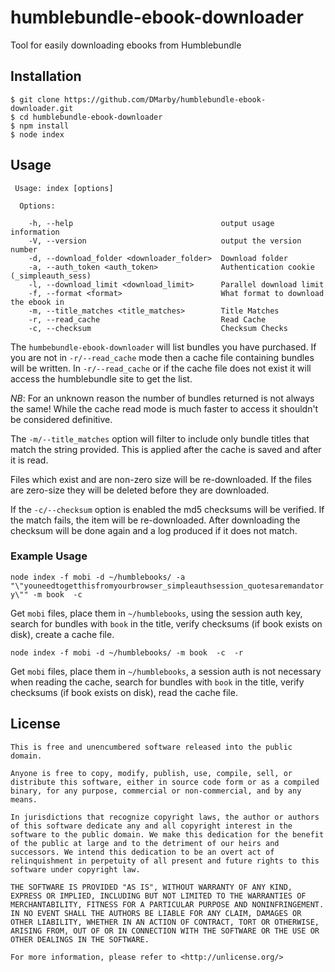 # humblebundle-ebook-downloader

Tool for easily downloading ebooks from Humblebundle

## Installation

```shell
$ git clone https://github.com/DMarby/humblebundle-ebook-downloader.git
$ cd humblebundle-ebook-downloader
$ npm install
$ node index
```

## Usage

```
 Usage: index [options]

  Options:

    -h, --help                                 output usage information
    -V, --version                              output the version number
    -d, --download_folder <downloader_folder>  Download folder
    -a, --auth_token <auth_token>              Authentication cookie (_simpleauth_sess)
    -l, --download_limit <download_limit>      Parallel download limit
    -f, --format <format>                      What format to download the ebook in
    -m, --title_matches <title_matches>        Title Matches
    -r, --read_cache                           Read Cache
    -c, --checksum                             Checksum Checks
```

The `humbebundle-ebook-downloader` will list bundles you have purchased.  If you are not in `-r/--read_cache` mode then a cache file containing bundles will be written.  In `-r/--read_cache` or if the cache file does not exist it will access the humblebundle site to get the list.

*NB*: For an unknown reason the number of bundles returned is not always the same!  While the cache read mode is much faster to access it shouldn't be considered definitive.

The `-m/--title_matches` option will filter to include only bundle titles that match the string provided.  This is applied after the cache is saved and after it is read.

Files which exist and are non-zero size will be re-downloaded.  If the files are zero-size they will be deleted before they are downloaded.

If the `-c/--checksum` option is enabled the md5 checksums will be verified.  If the match fails, the item will be re-downloaded.  After downloading the checksum will be done again and a log produced if it does not match.

### Example Usage

```node index -f mobi -d ~/humblebooks/ -a "\"youneedtogetthisfromyourbrowser_simpleauthsession_quotesaremandatory\"" -m book  -c  ```

Get `mobi` files, place them in `~/humblebooks`, using the session auth key, search for bundles with `book` in the title, verify checksums (if book exists on disk), create a cache file.

```node index -f mobi -d ~/humblebooks/ -m book  -c  -r```

Get `mobi` files, place them in `~/humblebooks`, a session auth is not necessary when reading the cache, search for bundles with `book` in the title, verify checksums (if book exists on disk), read the cache file.

## License

```
This is free and unencumbered software released into the public domain.

Anyone is free to copy, modify, publish, use, compile, sell, or
distribute this software, either in source code form or as a compiled
binary, for any purpose, commercial or non-commercial, and by any
means.

In jurisdictions that recognize copyright laws, the author or authors
of this software dedicate any and all copyright interest in the
software to the public domain. We make this dedication for the benefit
of the public at large and to the detriment of our heirs and
successors. We intend this dedication to be an overt act of
relinquishment in perpetuity of all present and future rights to this
software under copyright law.

THE SOFTWARE IS PROVIDED "AS IS", WITHOUT WARRANTY OF ANY KIND,
EXPRESS OR IMPLIED, INCLUDING BUT NOT LIMITED TO THE WARRANTIES OF
MERCHANTABILITY, FITNESS FOR A PARTICULAR PURPOSE AND NONINFRINGEMENT.
IN NO EVENT SHALL THE AUTHORS BE LIABLE FOR ANY CLAIM, DAMAGES OR
OTHER LIABILITY, WHETHER IN AN ACTION OF CONTRACT, TORT OR OTHERWISE,
ARISING FROM, OUT OF OR IN CONNECTION WITH THE SOFTWARE OR THE USE OR
OTHER DEALINGS IN THE SOFTWARE.

For more information, please refer to <http://unlicense.org/>
```